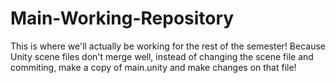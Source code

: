 # Main-Working-Repository
This is where we'll actually be working for the rest of the semester!
Because Unity scene files don't merge well, instead of changing the scene file and commiting, make a copy of main.unity and make changes on that file!
